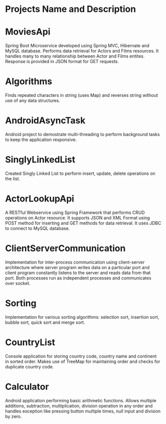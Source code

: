 # Projects Name and Description

# MoviesApi
Spring Boot Microservice developed using Spring MVC, Hibernate and MySQL database. Performs data retrieval for Actors and Films resources. It handles many to many relationship between Actor and Films entites. Response is provided in JSON format for GET requests. 
# Algorithms
Finds repeated characters in string (uses Map) and reverses string without use of any data structures.
# AndroidAsyncTask
Android project to demostrate multi-threading to perform background tasks to keep the application responsive.
# SinglyLinkedList
Created Singly Linked List to perform insert, update, delete operations on the list.
# ActorLookupApi
A RESTful Webservice using Spring Framework that performs CRUD operations on Actor resource. It supports JSON and XML Format using POST method for inserting and GET methods for data retrieval. It uses JDBC to connect to MySQL database. 
# ClientServerCommunication
Implementation for inter-process communication using client-server architecture where server program writes data on a particular port  and client program constantly listens to the server and reads data from that port. Both processes run as independent processes and communicates over socket.   
# Sorting
Implementation for various sorting algorithms: selection sort, insertion sort, bubble sort, quick sort and merge sort. 
# CountryList
Console application for storing country code, country name and continent in sorted order. Makes use of TreeMap for maintaining order and checks for duplicate country code.
# Calculator
Android application performing basic arithmetic functions. Allows multiple additions, subtraction, multiplication, division operation in any order and handles exception like pressing button multiple times, null input and division by zero.

